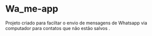 # Wa_me-app
 Projeto criado para faciltar o envio de mensagens de Whatsapp via computador para contatos que não estão salvos .
